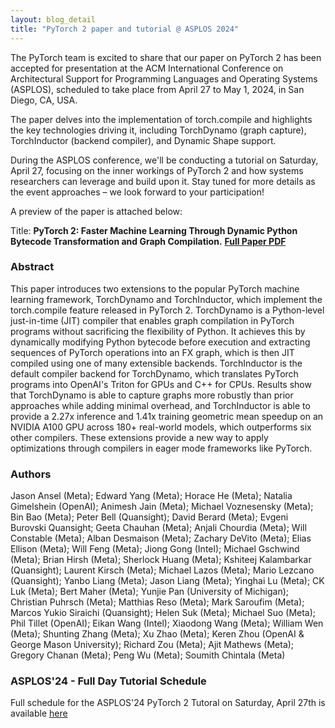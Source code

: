 ```yaml
---
layout: blog_detail
title: "PyTorch 2 paper and tutorial @ ASPLOS 2024"
---
```


The PyTorch team is excited to share that our paper on PyTorch 2 has been accepted for presentation at the ACM International Conference on Architectural Support for Programming Languages and Operating Systems (ASPLOS), scheduled to take place from April 27 to May 1, 2024, in San Diego, CA, USA. 

The paper delves into the implementation of torch.compile and highlights the key technologies driving it, including TorchDynamo (graph capture), TorchInductor (backend compiler), and Dynamic Shape support.

During the ASPLOS conference, we'll be conducting a tutorial on Saturday, April 27, focusing on the inner workings of PyTorch 2 and how systems researchers can leverage and build upon it. Stay tuned for more details as the event approaches – we look forward to your participation!

A preview of the paper is attached below:

Title: **PyTorch 2: Faster Machine Learning Through Dynamic Python Bytecode Transformation and Graph Compilation.** [**Full Paper PDF**](/assets/pytorch2-2.pdf)

### Abstract
This paper introduces two extensions to the popular PyTorch machine learning framework, TorchDynamo and TorchInductor, which implement the torch.compile feature released in PyTorch 2. TorchDynamo is a Python-level just-in-time (JIT) compiler that enables graph compilation in PyTorch programs without sacrificing the flexibility of Python. It achieves this by dynamically modifying Python bytecode before execution and extracting sequences of PyTorch operations into an FX graph, which is then JIT compiled using one of many extensible backends. TorchInductor is the default compiler backend for TorchDynamo, which translates PyTorch programs into OpenAI's Triton for GPUs and C++ for CPUs. Results show that TorchDynamo is able to capture graphs more robustly than prior approaches while adding minimal overhead, and TorchInductor is able to provide a 2.27x inference and 1.41x training geometric mean speedup on an NVIDIA A100 GPU across 180+ real-world models, which outperforms six other compilers. These extensions provide a new way to apply optimizations through compilers in eager mode frameworks like PyTorch.


### Authors

Jason Ansel (Meta); Edward Yang (Meta); Horace He (Meta); Natalia Gimelshein (OpenAI); Animesh Jain (Meta); Michael Voznesensky (Meta); Bin Bao (Meta); Peter Bell (Quansight); David Berard (Meta); Evgeni Burovski Quansight; Geeta Chauhan (Meta); Anjali Chourdia (Meta); Will Constable (Meta); Alban Desmaison (Meta); Zachary DeVito (Meta); Elias Ellison (Meta); Will Feng (Meta); Jiong Gong (Intel); Michael Gschwind (Meta); Brian Hirsh (Meta); Sherlock Huang (Meta); Kshiteej Kalambarkar (Quansight); Laurent Kirsch (Meta); Michael Lazos (Meta); Mario Lezcano (Quansight); Yanbo Liang (Meta); Jason Liang (Meta); Yinghai Lu (Meta); CK Luk (Meta); Bert Maher (Meta); Yunjie Pan (University of Michigan); Christian Puhrsch (Meta); Matthias Reso (Meta); Mark Saroufim (Meta); Marcos Yukio Siraichi (Quansight); Helen Suk (Meta); Michael Suo (Meta); Phil Tillet (OpenAI); Eikan Wang (Intel); Xiaodong Wang (Meta); William Wen (Meta); Shunting Zhang (Meta); Xu Zhao (Meta); Keren Zhou (OpenAI & George Mason University); Richard Zou (Meta); Ajit Mathews (Meta); Gregory Chanan (Meta); Peng Wu (Meta); Soumith Chintala (Meta)

### ASPLOS'24 - Full Day Tutorial Schedule

Full schedule for the ASPLOS'24 PyTorch 2 Tutoral on Saturday, April 27th is available [here](https://github.com/pytorch/workshops/tree/master/ASPLOS_2024)
